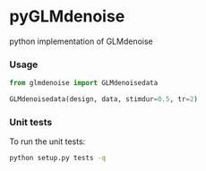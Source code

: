 # pyGLMdenoise
python implementation of GLMdenoise


### Usage

```python
from glmdenoise import GLMdenoisedata

GLMdenoisedata(design, data, stimdur=0.5, tr=2)
```


### Unit tests

To run the unit tests:

```sh
python setup.py tests -q
```
